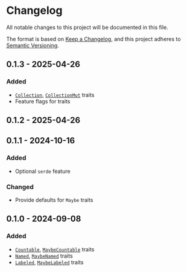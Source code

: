 # Changelog

All notable changes to this project will be documented in this file.

The format is based on [Keep a Changelog](https://keepachangelog.com/en/1.0.0/),
and this project adheres to [Semantic Versioning](https://semver.org/spec/v2.0.0.html).

## 0.1.3 - 2025-04-26
### Added
- [`Collection`], [`CollectionMut`] traits
- Feature flags for traits

## 0.1.2 - 2025-04-26

## 0.1.1 - 2024-10-16
### Added
- Optional `serde` feature
### Changed
- Provide defaults for `Maybe` traits

## 0.1.0 - 2024-09-08
### Added
- [`Countable`], [`MaybeCountable`] traits
- [`Named`], [`MaybeNamed`] traits
- [`Labeled`], [`MaybeLabeled`] traits

[`Collection`]: https://docs.rs/dogma/latest/dogma/traits/trait.Collection.html
[`CollectionMut`]: https://docs.rs/dogma/latest/dogma/traits/trait.CollectionMut.html
[`Countable`]: https://docs.rs/dogma/latest/dogma/traits/trait.Countable.html
[`Labeled`]: https://docs.rs/dogma/latest/dogma/traits/trait.Labeled.html
[`MaybeCountable`]: https://docs.rs/dogma/latest/dogma/traits/trait.MaybeCountable.html
[`MaybeLabeled`]: https://docs.rs/dogma/latest/dogma/traits/trait.MaybeLabeled.html
[`MaybeNamed`]: https://docs.rs/dogma/latest/dogma/traits/trait.MaybeNamed.html
[`Named`]: https://docs.rs/dogma/latest/dogma/traits/trait.Named.html
